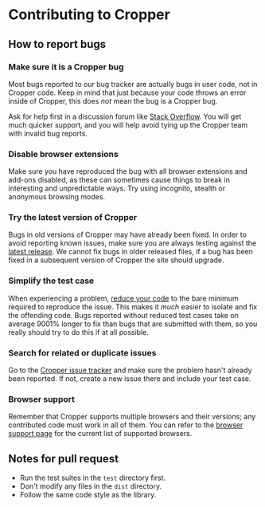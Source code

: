 # Contributing to Cropper

## How to report bugs

### Make sure it is a Cropper bug

Most bugs reported to our bug tracker are actually bugs in user code, not in Cropper code. Keep in mind that just because your code throws an error inside of Cropper, this does *not* mean the bug is a Cropper bug.

Ask for help first in a discussion forum like [Stack Overflow](http://stackoverflow.com/). You will get much quicker support, and you will help avoid tying up the Cropper team with invalid bug reports.

### Disable browser extensions

Make sure you have reproduced the bug with all browser extensions and add-ons disabled, as these can sometimes cause things to break in interesting and unpredictable ways. Try using incognito, stealth or anonymous browsing modes.

### Try the latest version of Cropper

Bugs in old versions of Cropper may have already been fixed. In order to avoid reporting known issues, make sure you are always testing against the [latest release](https://github.com/fengyuanchen/cropperjs/releases/latest). We cannot fix bugs in older released files, if a bug has been fixed in a subsequent version of Cropper the site should upgrade.

### Simplify the test case

When experiencing a problem, [reduce your code](http://webkit.org/quality/reduction.html) to the bare minimum required to reproduce the issue. This makes it *much* easier to isolate and fix the offending code. Bugs reported without reduced test cases take on average 9001% longer to fix than bugs that are submitted with them, so you really should try to do this if at all possible.

### Search for related or duplicate issues

Go to the [Cropper issue tracker](https://github.com/fengyuanchen/cropperjs/issues) and make sure the problem hasn't already been reported. If not, create a new issue there and include your test case.

### Browser support

Remember that Cropper supports multiple browsers and their versions; any contributed code must work in all of them. You can refer to the [browser support page](https://github.com/fengyuanchen/cropperjs/blob/master/README.md#browser-support) for the current list of supported browsers.

## Notes for pull request

- Run the test suites in the `test` directory first.
- Don't modify any files in the `dist` directory.
- Follow the same code style as the library.
